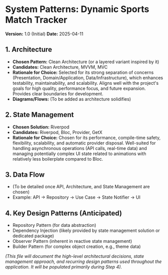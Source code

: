 # System Patterns: Dynamic Sports Match Tracker

**Version:** 1.0 (Initial)
**Date:** 2025-04-11

## 1. Architecture
*   **Chosen Pattern:** Clean Architecture (or a layered variant inspired by it)
*   **Candidates:** Clean Architecture, MVVM, MVC
*   **Rationale for Choice:** Selected for its strong separation of concerns (Presentation, Domain/Application, Data/Infrastructure), which enhances testability, maintainability, and scalability. Aligns well with the project's goals for high quality, performance focus, and future expansion. Provides clear boundaries for development.
*   **Diagrams/Flows:** (To be added as architecture solidifies)

## 2. State Management
*   **Chosen Solution:** Riverpod
*   **Candidates:** Riverpod, Bloc, Provider, GetX
*   **Rationale for Choice:** Chosen for its performance, compile-time safety, flexibility, scalability, and automatic provider disposal. Well-suited for handling asynchronous operations (API calls, real-time data) and managing potentially complex UI state related to animations with relatively less boilerplate compared to Bloc.

## 3. Data Flow
*   (To be detailed once API, Architecture, and State Management are chosen)
*   Example: API -> Repository -> Use Case -> State Notifier -> UI

## 4. Key Design Patterns (Anticipated)
*   Repository Pattern (for data abstraction)
*   Dependency Injection (likely provided by state management solution or dedicated package)
*   Observer Pattern (inherent in reactive state management)
*   Builder Pattern (for complex object creation, e.g., theme data)

*(This file will document the high-level architectural decisions, state management approach, and recurring design patterns used throughout the application. It will be populated primarily during Step 4).*